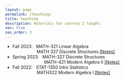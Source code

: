 ```yaml
---
layout: page
permalink: /teaching/
title: teaching
description: Materials for courses I taught. 
nav: true
nav_order: 3
---
```


<ul>
<li> Fall 2023: &nbsp; MATH-321 Linear Algebra <br />
&nbsp; &nbsp; &nbsp; &nbsp; &nbsp; &nbsp; &nbsp; &nbsp; &nbsp; &nbsp; MATH 327 Discrete Structures <a href="../assets/pdf/ds.pdf">[Notes]</a> <br /> </li>
<li> Spring 2023: &nbsp; MATH-327 Discrete Structures <br /> 
&nbsp; &nbsp; &nbsp; &nbsp; &nbsp; &nbsp; &nbsp; &nbsp; &nbsp; &nbsp; &nbsp; &nbsp; &nbsp; MATH-421 Modern Algebra II <a href="../assets/pdf/ma2.pdf">[Notes]</a><br /> </li>
<li> Fall 2022: &nbsp;  STAT-1350 Intro Statistics <br />
&nbsp; &nbsp; &nbsp; &nbsp; &nbsp; &nbsp; &nbsp; &nbsp; &nbsp; &nbsp; MATH322 Modern Algebra I <a href="../assets/pdf/ma1.pdf">[Notes]</a> </li>
</ul>  